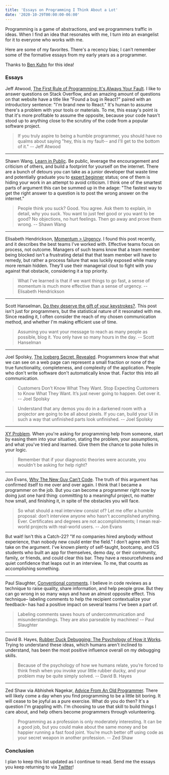 ```yaml
---
title: 'Essays on Programming I Think About a Lot'
date: '2020-10-29T00:00:00-06:00'
---
```


Programming is a game of abstractions, and we programmers traffic in ideas.
When I find an idea that resonates with me, I turn into an evangelist for it to
everyone who works with me.

Here are some of my favorites. There's a recency bias; I can't remember some of
the formative essays from my early years as a programmer. 

Thanks to [Ben Kuhn](https://www.benkuhn.net/progessays/) for this idea!

### Essays

Jeff Atwood, [The First Rule of Programming: It's Always Your Fault][atwood]. I
like to answer questions on Stack Overflow, and an amazing amount of questions
on that website have a title like "Found a bug in React?" paired with an
introductory sentence: "I'm brand new to React." It's human to assume there's a
problem with your tools or materials. To me, this essay's point is that it's
more profitable to assume the opposite, because your code hasn't stood up to
anything close to the scrutiny of the code from a popular software project.

> If you truly aspire to being a humble programmer, you should have no qualms
about saying "hey, this is my fault-- and I'll get to the bottom of it."
-- Jeff Atwood

---

Shawn Wang, [Learn in Public][lip]. Be public, leverage the encouragement and
criticism of others, and build a footprint for yourself on the internet. There
are a bunch of detours you can take as a junior developer that waste time and
potentially graduate you to [expert beginner][expert-beginner] status; one of
them is hiding your work in an attempt to avoid criticism. I think one of the
smartest parts of argument this can be summed up in the adage: "The fastest way
to get the right answer to a question is to post the wrong answer on the
internet."

> People think you suck? Good. You agree. Ask them to explain, in detail, why
you suck. You want to just feel good or you want to be good? No objections, no
hurt feelings. Then go away and prove them wrong.
-- Shawn Wang

---

Elisabeth Hendrickson, [Momentum >
Urgency](https://testobsessed.com/2020/02/momentum-urgency/). I found this post
recently, and it describes the best teams I've worked with. Effective teams
focus on process, not outcome. Managers of such teams know that a team member
being blocked isn't a frustrating detail that that team member will have to
remedy, but rather a process failure that was luckily exposed while many more
remain hidden. They'll use their managerial clout to fight with you against
that obstacle, considering it a top priority.

> What I've learned is that if we want things to go fast, a sense of momentum
is much more effective than a sense of urgency.
-- Elisabeth Hendrickson

---

Scott Hanselman, [Do they deserve the gift of your
keystrokes?](https://www.hanselman.com/blog/do-they-deserve-the-gift-of-your-keystrokes).
This post isn't just for programmers, but the statistical nature of it
resonated with me. Since reading it, I often consider the reach of my chosen
communication method, and whether I'm making efficient use of time.

> Assuming you want your message to reach as many people as possible, blog it. You only have so many hours in the day.
-- Scott Hanselman

---

Joel Spolsky, [The Iceberg Secret,
Revealed](https://www.joelonsoftware.com/2002/02/13/the-iceberg-secret-revealed/).
Programmers know that what we can see on a web page can represent a small
fraction or none of the true functionality, completeness, and complexity of the
application. People who don't write software don't automatically know that.
Factor this into all communication.

>  Customers Don’t Know What They Want. Stop Expecting Customers to Know What
They Want. It’s just never going to happen. Get over it.
-- Joel Spolsky

> Understand that any demos you do in a darkened room with a projector are
going to be all about pixels. If you can, build your UI in such a way that
unfinished parts look unfinished.
-- Joel Spolsky

---

[XY Problem](http://xyproblem.info/). When you're asking for programming help
from someone, start by easing them into your situation, stating the problem,
your assumptions, and what you've tried and learned. Give them the chance to
poke holes in your logic.

> Remember that if your diagnostic theories were accurate, you wouldn't be asking for help right?

---

Jon Evans, [Why The New Guy Can’t
Code](https://techcrunch.com/2011/05/07/why-the-new-guy-cant-code/). The truth
of this argument has confirmed itself to me over and over again. I think that I
became a programmer on the job. But you can become a programmer right now by
doing just one hard thing: committing to a meaningful project, no matter how
small, and finishing it, in spite of the obstacles you will face.

> So what should a real interview consist of? Let me offer a humble proposal:
don’t interview anyone who hasn't accomplished anything. Ever. Certificates and
degrees are not accomplishments; I mean real-world projects with real-world
users.
-- Jon Evans

But wait! Isn't this a Catch-22? "If no companies hired anybody without
experience, than nobody new could enter the field." I don't agree with this
take on the argument. I've known plenty of self-taught, bootcamp, and CS
students who built an app for themselves, demo day, or their community, family,
or friends, and could clear this bar. They have a resourcefulness and quiet
confidence that leaps out in an interview. To me, that counts as accomplishing
something.

---

Paul Slaughter, [Conventional comments](https://conventionalcomments.org/). I
believe in code reviews as a technique to raise quality, share information, and
help people grow. But they can go wrong in so many ways and have an almost
opposite effect. This technique– labeling comments to help the recipient
contextualize your feedback– has had a positive impact on several teams I've
been a part of.

> Labeling comments saves hours of undercommunication and misunderstandings.
They are also parseable by machines!
-- Paul Slaughter

---

David B. Hayes, [Rubber Duck Debugging: The Psychology of How it
Works](https://www.thoughtfulcode.com/rubber-duck-debugging-psychology/).
Trying to understand these ideas, which humans aren't inclined to understand,
has been the most positive influence overall on my debugging skills.

> Because of the psychology of how we humans relate, you’re forced to think
fresh when you invoke your little rubber ducky, and your problem may be quite
simply solved.
-- David B. Hayes

---

Zed Shaw via Abhishek Nagekar, [Advice From An Old Programmer][zed]. There will
likely come a day when you find programming to be a little bit boring. It will
cease to be joyful as a pure exercise. What do you do then? It's a question I'm
grappling with. I'm choosing to use that skill to build things I care about,
and help others become programmers through volunteering.

> Programming as a profession is only moderately interesting. It can be a good
job, but you could make about the same money and be happier running a fast food
joint. You’re much better off using code as your secret weapon in another
profession.
-- Zed Shaw

<!-- TODO -->
<!-- Dan McKinley, [Choose Boring Technology](https://mcfunley.com/choose-boring-technology) -->
<!-- Kent C. Dodds, [AHA Programming](https://kentcdodds.com/blog/aha-programming). -->

### Conclusion

I plan to keep this list updated as I continue to read. Send me the essays you
keep returning to via [Twitter][twitter]!

[atwood]: https://blog.codinghorror.com/the-first-rule-of-programming-its-always-your-fault/
[expert-beginner]: https://daedtech.com/how-developers-stop-learning-rise-of-the-expert-beginner/
[lip]: https://www.swyx.io/writing/learn-in-public/
[twitter]: https://twitter.com/jwworth
[zed]: https://www.nagekar.com/2018/06/advice-from-an-old-programmer-zed-shaw.html
